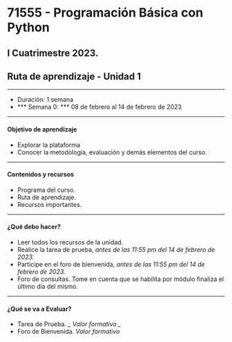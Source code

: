 # 71555 - Programación Básica con Python 
## I Cuatrimestre 2023.
## Ruta de aprendizaje - Unidad 1
---
- Duración: 1 semana
- *** Semana 0: *** 08 de febrero al 14 de febrero de 2023
---
#### Objetivo de aprendizaje
- Explorar la plataforma
- Conocer la metodología, evaluación y demás elementos del curso.

---
#### Contenidos y recursos
- Programa del curso.
- Ruta de aprendizaje.
- Recursos importantes.

---
#### ¿Qué debo hacer?
- Leer todos los recursos de la unidad.
- Realice la tarea de prueba, *antes de las 11:55 pm del 14 de febrero de 2023.*
- Participe en el foro de bienvenida, *antes de las 11:55 pm del 14 de febrero de 2023.*
- Foro de consultas. Tome en cuenta que se habilita por módulo finaliza el último día del mismo.

---
#### ¿Qué se va a Evaluar?
- Tarea de Prueba. *_ Valor formativo _*
- Foro de Bienvenida. *Valor formativo*
